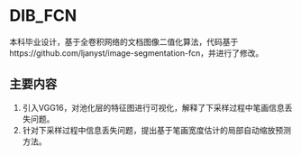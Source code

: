 # DIB_FCN
本科毕业设计，基于全卷积网络的文档图像二值化算法，代码基于https://github.com/ljanyst/image-segmentation-fcn，并进行了修改。

## 主要内容
1. 引入VGG16，对池化层的特征图进行可视化，解释了下采样过程中笔画信息丢失问题。
2. 针对下采样过程中信息丢失问题，提出基于笔画宽度估计的局部自动缩放预测方法。



